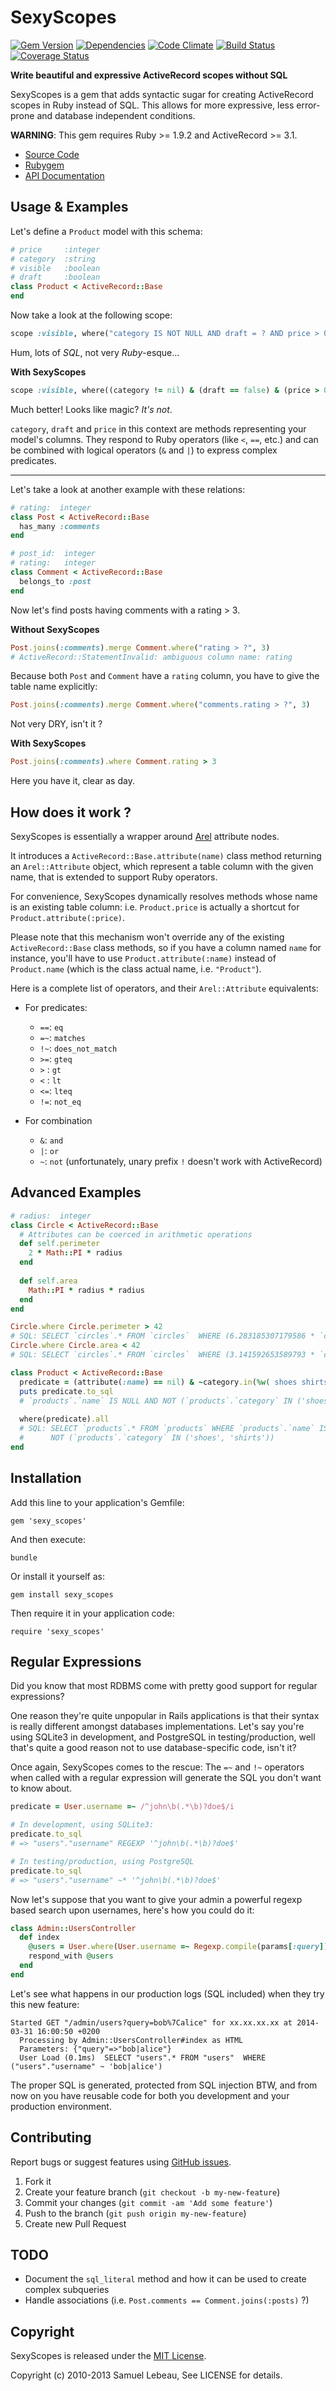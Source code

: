 SexyScopes
==========

[![Gem Version](http://img.shields.io/gem/v/sexy_scopes.svg?style=flat)](https://rubygems.org/gems/sexy_scopes)
[![Dependencies](https://img.shields.io/gemnasium/samleb/sexy_scopes.svg?style=flat)](https://gemnasium.com/samleb/sexy_scopes)
[![Code Climate](https://img.shields.io/codeclimate/github/samleb/sexy_scopes.svg?style=flat)](https://codeclimate.com/github/samleb/sexy_scopes)
[![Build Status](https://img.shields.io/travis/samleb/sexy_scopes.svg?style=flat)](https://travis-ci.org/samleb/sexy_scopes)
[![Coverage Status](https://img.shields.io/coveralls/samleb/sexy_scopes.svg?style=flat)](https://coveralls.io/r/samleb/sexy_scopes)

**Write beautiful and expressive ActiveRecord scopes without SQL**

SexyScopes is a gem that adds syntactic sugar for creating ActiveRecord scopes
in Ruby instead of SQL.
This allows for more expressive, less error-prone and database independent conditions.

**WARNING**: This gem requires Ruby >= 1.9.2 and ActiveRecord >= 3.1.

* [Source Code](https://github.com/samleb/sexy_scopes)
* [Rubygem](http://rubygems.org/gems/sexy_scopes)
* [API Documentation](http://rubydoc.info/gems/sexy_scopes)

Usage & Examples
----------------

Let's define a `Product` model with this schema:

```ruby
# price     :integer
# category  :string
# visible   :boolean
# draft     :boolean
class Product < ActiveRecord::Base
end
```

Now take a look at the following scope:

```ruby
scope :visible, where("category IS NOT NULL AND draft = ? AND price > 0", false)
```

Hum, lots of *SQL*, not very *Ruby*-esque...

**With SexyScopes**

```ruby
scope :visible, where((category != nil) & (draft == false) & (price > 0))
```

Much better! Looks like magic? *It's not*.

`category`, `draft` and `price` in this context are methods representing your model's columns.
They respond to Ruby operators (like `<`, `==`, etc.) and can be combined
with logical operators (`&` and `|`) to express complex predicates.

--------------------------

Let's take a look at another example with these relations:

```ruby
# rating:  integer
class Post < ActiveRecord::Base
  has_many :comments
end

# post_id:  integer
# rating:   integer
class Comment < ActiveRecord::Base
  belongs_to :post
end
```

Now let's find posts having comments with a rating > 3.

**Without SexyScopes**

```ruby
Post.joins(:comments).merge Comment.where("rating > ?", 3)
# ActiveRecord::StatementInvalid: ambiguous column name: rating
```

Because both `Post` and `Comment` have a `rating` column, you have to give the table name explicitly:

```ruby
Post.joins(:comments).merge Comment.where("comments.rating > ?", 3)
```

Not very DRY, isn't it ?

**With SexyScopes**

```ruby
Post.joins(:comments).where Comment.rating > 3
```

Here you have it, clear as day.

How does it work ?
------------------

SexyScopes is essentially a wrapper around [Arel](https://github.com/rails/arel#readme) attribute nodes.

It introduces a `ActiveRecord::Base.attribute(name)` class method returning an `Arel::Attribute` object, which
represent a table column with the given name, that is extended to support Ruby operators.

For convenience, SexyScopes dynamically resolves methods whose name is an existing table column: i.e.
`Product.price` is actually a shortcut for `Product.attribute(:price)`.

Please note that this mechanism won't override any of the existing `ActiveRecord::Base` class methods,
so if you have a column named `name` for instance, you'll have to use `Product.attribute(:name)` instead of
`Product.name` (which is the class actual name, i.e. `"Product"`).

Here is a complete list of operators, and their `Arel::Attribute` equivalents:

* For predicates:
  - `==`: `eq`
  - `=~`: `matches`
  - `!~`: `does_not_match`
  - `>=`: `gteq`
  - `>` : `gt`
  - `<` : `lt`
  - `<=`: `lteq`
  - `!=`: `not_eq`

* For combination
  - `&`: `and`
  - `|`: `or`
  - `~`: `not` (unfortunately, unary prefix `!` doesn't work with ActiveRecord)

Advanced Examples
-----------------

```ruby
# radius:  integer
class Circle < ActiveRecord::Base
  # Attributes can be coerced in arithmetic operations
  def self.perimeter
    2 * Math::PI * radius
  end
  
  def self.area
    Math::PI * radius * radius
  end
end

Circle.where Circle.perimeter > 42
# SQL: SELECT `circles`.* FROM `circles`  WHERE (6.283185307179586 * `circles`.`radius` > 42)
Circle.where Circle.area < 42
# SQL: SELECT `circles`.* FROM `circles`  WHERE (3.141592653589793 * `circles`.`radius` * `circles`.`radius` < 42)

class Product < ActiveRecord::Base
  predicate = (attribute(:name) == nil) & ~category.in(%w( shoes shirts ))
  puts predicate.to_sql
  # `products`.`name` IS NULL AND NOT (`products`.`category` IN ('shoes', 'shirts'))
  
  where(predicate).all
  # SQL: SELECT `products`.* FROM `products` WHERE `products`.`name` IS NULL AND 
  #      NOT (`products`.`category` IN ('shoes', 'shirts'))
end
```

Installation
------------

Add this line to your application's Gemfile:

    gem 'sexy_scopes'

And then execute:

    bundle

Or install it yourself as:

    gem install sexy_scopes

Then require it in your application code:

    require 'sexy_scopes'

Regular Expressions
-------------------

Did you know that most RDBMS come with pretty good support for regular expressions?

One reason they're quite unpopular in Rails applications is that their syntax is really different amongst
databases implementations.
Let's say you're using SQLite3 in development, and PostgreSQL in testing/production, well that's quite a good reason
not to use database-specific code, isn't it?

Once again, SexyScopes comes to the rescue:
The `=~` and `!~` operators when called with a regular expression will generate the SQL you don't want to know about.

```ruby
predicate = User.username =~ /^john\b(.*\b)?doe$/i

# In development, using SQLite3:
predicate.to_sql
# => "users"."username" REGEXP '^john\b(.*\b)?doe$'

# In testing/production, using PostgreSQL
predicate.to_sql
# => "users"."username" ~* '^john\b(.*\b)?doe$'
```

Now let's suppose that you want to give your admin a powerful regexp based search upon usernames, here's how
you could do it:

```ruby
class Admin::UsersController
  def index
    @users = User.where(User.username =~ Regexp.compile(params[:query]))
    respond_with @users
  end
end
```

Let's see what happens in our production logs (SQL included) when they try this new feature:

```
Started GET "/admin/users?query=bob%7Calice" for xx.xx.xx.xx at 2014-03-31 16:00:50 +0200
  Processing by Admin::UsersController#index as HTML
  Parameters: {"query"=>"bob|alice"}
  User Load (0.1ms)  SELECT "users".* FROM "users"  WHERE ("users"."username" ~ 'bob|alice')
```

The proper SQL is generated, protected from SQL injection BTW, and from now on you have reusable code for 
both you development and your production environment.

Contributing
------------

Report bugs or suggest features using [GitHub issues](https://github.com/samleb/sexy_scopes).

1. Fork it
2. Create your feature branch (`git checkout -b my-new-feature`)
3. Commit your changes (`git commit -am 'Add some feature'`)
4. Push to the branch (`git push origin my-new-feature`)
5. Create new Pull Request

TODO
----

- Document the `sql_literal` method and how it can be used to create complex subqueries
- Handle associations (i.e. `Post.comments == Comment.joins(:posts)` ?)

Copyright
---------

SexyScopes is released under the [MIT License](http://www.opensource.org/licenses/MIT).

Copyright (c) 2010-2013 Samuel Lebeau, See LICENSE for details.
